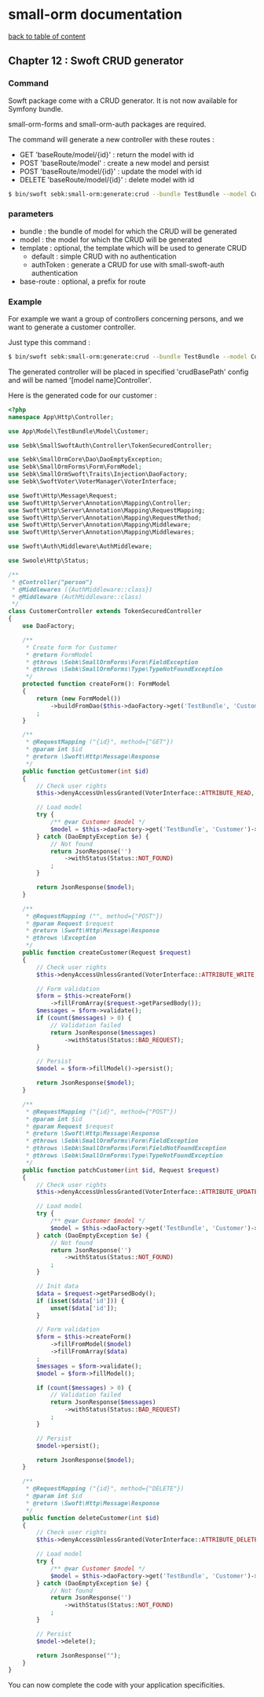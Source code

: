 # small-orm documentation

[back to table of content](table-of-content.md)

## Chapter 12 : Swoft CRUD generator

### Command

Sowft package come with a CRUD generator. It is not now available for Symfony bundle.

small-orm-forms and small-orm-auth packages are required.

The command will generate a new controller with these routes :
* GET 'baseRoute/model/{id}' : return the model with id
* POST 'baseRoute/model' : create a new model and persist
* POST 'baseRoute/model/{id}' : update the model with id
* DELETE 'baseRoute/model/{id}' : delete model with id

```bash
$ bin/swoft sebk:small-orm:generate:crud --bundle TestBundle --model Customer --template authToken --base-route person
```

### parameters

* bundle : the bundle of model for which the CRUD will be generated
* model : the model for which the CRUD will be generated
* template : optional, the template which will be used to generate CRUD
  * default : simple CRUD with no authentication
  * authToken : generate a CRUD for use with small-swoft-auth authentication
* base-route : optional, a prefix for route

### Example

For example we want a group of controllers concerning persons, and we want to generate a customer controller.

Just type this command :
```bash
$ bin/swoft sebk:small-orm:generate:crud --bundle TestBundle --model Customer --template authToken --base-route person
```

The generated controller will be placed in specified 'crudBasePath' config and will be named '[model name]Controller'.

Here is the generated code for our customer :
```php
<?php
namespace App\Http\Controller;

use App\Model\TestBundle\Model\Customer;

use Sebk\SmallSwoftAuth\Controller\TokenSecuredController;

use Sebk\SmallOrmCore\Dao\DaoEmptyException;
use Sebk\SmallOrmForms\Form\FormModel;
use Sebk\SmallOrmSwoft\Traits\Injection\DaoFactory;
use Sebk\SwoftVoter\VoterManager\VoterInterface;

use Swoft\Http\Message\Request;
use Swoft\Http\Server\Annotation\Mapping\Controller;
use Swoft\Http\Server\Annotation\Mapping\RequestMapping;
use Swoft\Http\Server\Annotation\Mapping\RequestMethod;
use Swoft\Http\Server\Annotation\Mapping\Middleware;
use Swoft\Http\Server\Annotation\Mapping\Middlewares;

use Swoft\Auth\Middleware\AuthMiddleware;

use Swoole\Http\Status;

/**
 * @Controller("person")
 * @Middlewares ({AuthMiddleware::class})
 * @Middleware (AuthMiddleware::class)
 */
class CustomerController extends TokenSecuredController
{
    use DaoFactory;

    /**
     * Create form for Customer
     * @return FormModel
     * @throws \Sebk\SmallOrmForms\Form\FieldException
     * @throws \Sebk\SmallOrmForms\Type\TypeNotFoundException
     */
    protected function createForm(): FormModel
    {
        return (new FormModel())
            ->buildFromDao($this->daoFactory->get('TestBundle', 'Customer'))
        ;
    }

    /**
     * @RequestMapping ("{id}", method={"GET"})
     * @param int $id
     * @return \Swoft\Http\Message\Response
     */
    public function getCustomer(int $id)
    {
        // Check user rights
        $this->denyAccessUnlessGranted(VoterInterface::ATTRIBUTE_READ, $this);

        // Load model
        try {
            /** @var Customer $model */
            $model = $this->daoFactory->get('TestBundle', 'Customer')->findOneBy(['id' => $id]);
        } catch (DaoEmptyException $e) {
            // Not found
            return JsonResponse('')
                ->withStatus(Status::NOT_FOUND)
            ;
        }

        return JsonResponse($model);
    }

    /**
     * @RequestMapping ("", method={"POST"})
     * @param Request $request
     * @return \Swoft\Http\Message\Response
     * @throws \Exception
     */
    public function createCustomer(Request $request)
    {
        // Check user rights
        $this->denyAccessUnlessGranted(VoterInterface::ATTRIBUTE_WRITE, $this);

        // Form validation
        $form = $this->createForm()
            ->fillFromArray($request->getParsedBody());
        $messages = $form->validate();
        if (count($messages) > 0) {
            // Validation failed
            return JsonResponse($messages)
                ->withStatus(Status::BAD_REQUEST);
        }

        // Persist
        $model = $form->fillModel()->persist();

        return JsonResponse($model);
    }

    /**
     * @RequestMapping ("{id}", method={"POST"})
     * @param int $id
     * @param Request $request
     * @return \Swoft\Http\Message\Response
     * @throws \Sebk\SmallOrmForms\Form\FieldException
     * @throws \Sebk\SmallOrmForms\Form\FieldNotFoundException
     * @throws \Sebk\SmallOrmForms\Type\TypeNotFoundException
     */
    public function patchCustomer(int $id, Request $request)
    {
        // Check user rights
        $this->denyAccessUnlessGranted(VoterInterface::ATTRIBUTE_UPDATE, $this);

        // Load model
        try {
            /** @var Customer $model */
            $model = $this->daoFactory->get('TestBundle', 'Customer')->findOneBy(['id' => $id]);
        } catch (DaoEmptyException $e) {
            // Not found
            return JsonResponse('')
                ->withStatus(Status::NOT_FOUND)
            ;
        }

        // Init data
        $data = $request->getParsedBody();
        if (isset($data['id'])) {
            unset($data['id']);
        }

        // Form validation
        $form = $this->createForm()
            ->fillFromModel($model)
            ->fillFromArray($data)
        ;
        $messages = $form->validate();
        $model = $form->fillModel();

        if (count($messages) > 0) {
            // Validation failed
            return JsonResponse($messages)
                ->withStatus(Status::BAD_REQUEST)
            ;
        }

        // Persist
        $model->persist();

        return JsonResponse($model);
    }

    /**
     * @RequestMapping ("{id}", method={"DELETE"})
     * @param int $id
     * @return \Swoft\Http\Message\Response
     */
    public function deleteCustomer(int $id)
    {
        // Check user rights
        $this->denyAccessUnlessGranted(VoterInterface::ATTRIBUTE_DELETE, $this);

        // Load model
        try {
            /** @var Customer $model */
            $model = $this->daoFactory->get('TestBundle', 'Customer')->findOneBy(['id' => $id]);
        } catch (DaoEmptyException $e) {
            // Not found
            return JsonResponse('')
                ->withStatus(Status::NOT_FOUND)
            ;
        }

        // Persist
        $model->delete();

        return JsonResponse("");
    }
}
```

You can now complete the code with your application specificities.